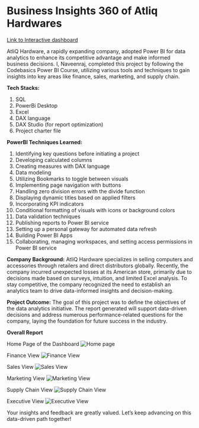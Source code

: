 # Business Insights 360 of Atliq Hardwares

[Link to Interactive dashboard](https://app.powerbi.com/groups/me/reports/10c62d9a-13d7-4608-be33-f2a436767900/ReportSection0ac825050d6b67146c3e?experience=power-bi)



AtliQ Hardware, a rapidly expanding company, adopted Power BI for data analytics to enhance its competitive advantage and make informed business decisions. I, Naveenraj, completed this project by following the Codebasics Power BI Course, utilizing various tools and techniques to gain insights into key areas like finance, sales, marketing, and supply chain.


**Tech Stacks:**

1. SQL
2. PowerBi Desktop
3. Excel
4. DAX language
5. DAX Studio (for report optimization)
6. Project charter file

**PowerBI Techniques Learned:**

1.  Identifying key questions before initiating a project
2.  Developing calculated columns
3.  Creating measures with DAX language
4.  Data modeling
5.  Utilizing Bookmarks to toggle between visuals
6.  Implementing page navigation with buttons
7.  Handling zero division errors with the divide function
8.  Displaying dynamic titles based on applied filters
9.  Incorporating KPI indicators
10. Conditional formatting of visuals with icons or background colors
11. Data validation techniques
12. Publishing reports to Power BI service
13. Setting up a personal gateway for automated data refresh
14. Building Power BI Apps
15. Collaborating, managing workspaces, and setting access permissions in Power BI service

**Company Background:**
AtliQ Hardware specializes in selling computers and accessories through retailers and direct distributors globally. Recently, the company incurred unexpected losses at its American store, primarily due to decisions made based on surveys, intuition, and limited Excel analysis. To stay competitive, the company recognized the need to establish an analytics team to drive data-informed insights and decision-making.

**Project Outcome:**
The goal of this project was to define the objectives of the data analytics initiative. The report generated will support data-driven decisions and address numerous performance-related questions for the company, laying the foundation for future success in the industry.

**Overall Report**

Home Page of the Dashboard
![Home page](https://github.com/user-attachments/assets/fbde8925-9cd0-4bf0-b564-b4df28977a21)

Finance View
![Finance View](https://github.com/user-attachments/assets/fbd52a17-8cc0-4d0c-9379-5f4a9c12fcc3)

Sales View
![Sales View](https://github.com/user-attachments/assets/8e648cc6-98dc-4540-b2f9-ef66d6490ab7)

Marketing View
![Marketing View](https://github.com/user-attachments/assets/c827c339-6e26-4bb1-baaf-24fb65416353)

Supply Chain View
![Supply Chain View](https://github.com/user-attachments/assets/49af563e-25cb-4e6b-83ae-6689c911087f)

Executive View
![Executive View](https://github.com/user-attachments/assets/0ce5ba96-a3fc-4e58-a690-6ba70e2af463)


Your insights and feedback are greatly valued. Let’s keep advancing on this data-driven path together!
